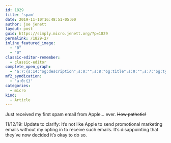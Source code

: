 ```yaml
---
id: 1829
title: 'spam'
date: 2019-11-10T16:48:51-05:00
author: joe jenett
layout: post
guid: https://simply.micro.jenett.org/?p=1829
permalink: /1829-2/
inline_featured_image:
  - "0"
  - "0"
classic-editor-remember:
  - classic-editor
complete_open_graph:
  - 'a:7:{s:14:"og:description";s:0:"";s:8:"og:title";s:0:"";s:7:"og:type";s:0:"";s:12:"twitter:card";s:7:"summary";s:15:"twitter:creator";s:0:"";s:19:"twitter:description";s:0:"";s:8:"og:image";s:0:"";}'
mf2_syndication:
  - 'a:0:{}'
categories:
  - micro
kind:
  - Article
---
```

<p>Just received my first spam email from Apple... ever. <span style="text-decoration: line-through;">How pathetic!</span> </p>
<p>11/12/19: Update to clarify: It’s not like Apple to send promotional marketing emails without my opting in to receive such emails. It’s disappointing that they’ve now decided it’s okay to do so.</p>